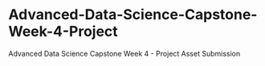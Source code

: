 # Advanced-Data-Science-Capstone-Week-4-Project
Advanced Data Science Capstone Week 4 - Project Asset Submission
